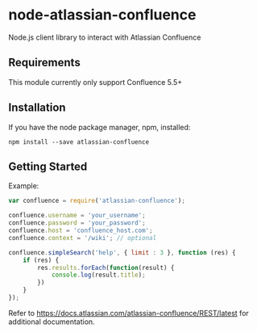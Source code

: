 # node-atlassian-confluence
Node.js client library to interact with Atlassian Confluence

## Requirements
This module currently only support Confluence 5.5+

## Installation

If you have the node package manager, npm, installed:

```shell
npm install --save atlassian-confluence
```

## Getting Started


Example:

```javascript
var confluence = require('atlassian-confluence');

confluence.username = 'your_username';
confluence.password = 'your_password';
confluence.host = 'confluence_host.com';
confluence.context = '/wiki'; // optional 

confluence.simpleSearch('help', { limit : 3 }, function (res) {
    if (res) {
        res.results.forEach(function(result) {
            console.log(result.title);
        })
    }
});
```

Refer to https://docs.atlassian.com/atlassian-confluence/REST/latest for additional documentation.